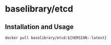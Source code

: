 # baselibrary/etcd

## Installation and Usage

    docker pull baselibrary/etcd:${VERSION:-latest}


